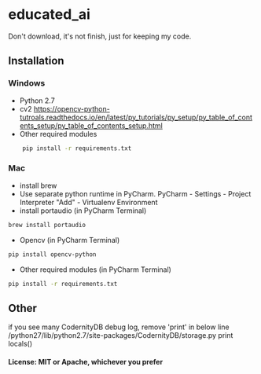 # educated_ai

Don't download, it's not finish, just for keeping my code.

## Installation
### Windows
- Python 2.7
- cv2
https://opencv-python-tutroals.readthedocs.io/en/latest/py_tutorials/py_setup/py_table_of_contents_setup/py_table_of_contents_setup.html
- Other required modules
``` bash
    pip install -r requirements.txt
```
### Mac
- install brew
- Use separate python runtime in PyCharm. PyCharm - Settings - Project Interpreter "Add" - Virtualenv Environment
- install portaudio (in PyCharm Terminal)
``` bash
brew install portaudio
```
- Opencv (in PyCharm Terminal)
``` bash
pip install opencv-python
```
- Other required modules (in PyCharm Terminal)
 ``` bash
 pip install -r requirements.txt
 ```
## Other
if you see many CodernityDB debug log, remove 'print' in below line
/python27/lib/python2.7/site-packages/CodernityDB/storage.py
print locals()

#### License: MIT or Apache, whichever you prefer